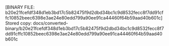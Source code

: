 [BINARY FILE: b20e21fcefdf348d1eb3bd17c5b82475f9d2dbd34bc1c9d8532fecc8f7dd91cffc10852beec6398e3ae24e80edd799a90ee91ca44460f64b59aad40b601c]
Stored copy: docs/converted-binary/b20e21fcefdf348d1eb3bd17c5b82475f9d2dbd34bc1c9d8532fecc8f7dd91cffc10852beec6398e3ae24e80edd799a90ee91ca44460f64b59aad40b601c
